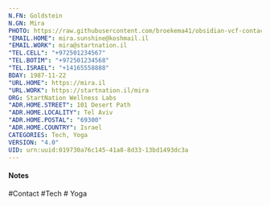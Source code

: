 ```yaml
---
N.FN: Goldstein
N.GN: Mira
PHOTO: https://raw.githubusercontent.com/broekema41/obsidian-vcf-contacts/refs/heads/master/assets/demo-data/avatars/avatar5.jpg
"EMAIL.HOME": mira.sunshine@koshmail.il
"EMAIL.WORK": mira@startnation.il
"TEL.CELL": "+972501234567"
"TEL.BOTIM": "+972501234568"
"TEL.ISRAEL": "+14165558888"
BDAY: 1987-11-22
"URL.HOME": https://mira.il
"URL.WORK": https://startnation.il/mira
ORG: StartNation Wellness Labs
"ADR.HOME.STREET": 101 Desert Path
"ADR.HOME.LOCALITY": Tel Aviv
"ADR.HOME.POSTAL": "69300"
"ADR.HOME.COUNTRY": Israel
CATEGORIES: Tech, Yoga
VERSION: "4.0"
UID: urn:uuid:019730a76c145-41a8-8d33-13bd1493dc3a
---
```

#### Notes



#Contact #Tech # Yoga
